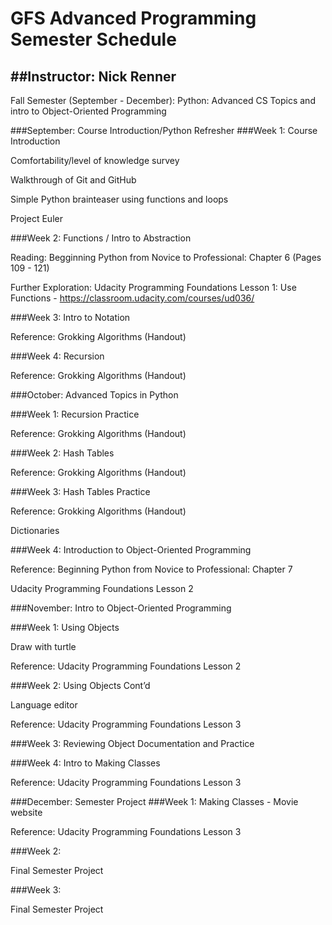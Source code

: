 # GFS Advanced Programming Semester Schedule
##Instructor: Nick Renner
---

Fall Semester (September - December):
Python: Advanced CS Topics and intro to Object-Oriented Programming

###September: Course Introduction/Python Refresher
###Week 1: Course Introduction

Comfortability/level of knowledge survey

Walkthrough of Git and GitHub

Simple Python brainteaser using functions and loops 

Project Euler

###Week 2: Functions / Intro to Abstraction

Reading: Begginning Python from Novice to Professional: Chapter 6 (Pages 109 - 121)

Further Exploration: Udacity Programming Foundations Lesson 1: Use Functions - 
https://classroom.udacity.com/courses/ud036/


###Week 3: Intro to Notation

Reference: Grokking Algorithms (Handout)

###Week 4: Recursion 

Reference: Grokking Algorithms (Handout)

###October: Advanced Topics in Python

###Week 1: Recursion Practice

Reference: Grokking Algorithms (Handout)

###Week 2: Hash Tables

Reference: Grokking Algorithms (Handout)

###Week 3: Hash Tables Practice

Reference: Grokking Algorithms (Handout)

Dictionaries

###Week 4: Introduction to Object-Oriented Programming

Reference: Beginning Python from Novice to Professional: Chapter 7

Udacity Programming Foundations Lesson 2

###November: Intro to Object-Oriented Programming

###Week 1: Using Objects

Draw with turtle 

Reference: Udacity Programming Foundations Lesson 2

###Week 2: Using Objects Cont’d

Language editor

Reference: Udacity Programming Foundations Lesson 3

###Week 3: Reviewing Object Documentation and Practice

###Week 4: Intro to Making Classes

Reference: Udacity Programming Foundations Lesson 3


###December: Semester Project
###Week 1: Making Classes - Movie website

Reference: Udacity Programming Foundations Lesson 3


###Week 2:

Final Semester Project

###Week 3: 

Final Semester Project





